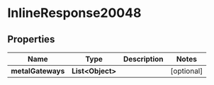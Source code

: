 
# InlineResponse20048

## Properties
Name | Type | Description | Notes
------------ | ------------- | ------------- | -------------
**metalGateways** | **List&lt;Object&gt;** |  |  [optional]



